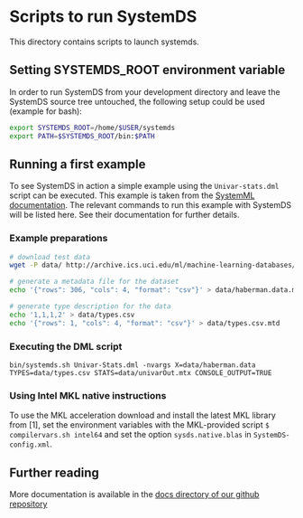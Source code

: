 <!--
{% comment %}
Modifications Copyright 2020 Graz University of Technology

Licensed to the Apache Software Foundation (ASF) under one or more
contributor license agreements.  See the NOTICE file distributed with
this work for additional information regarding copyright ownership.
The ASF licenses this file to you under the Apache License, Version 2.0
(the "License"); you may not use this file except in compliance with
the License.  You may obtain a copy of the License at

http://www.apache.org/licenses/LICENSE-2.0

Unless required by applicable law or agreed to in writing, software
distributed under the License is distributed on an "AS IS" BASIS,
WITHOUT WARRANTIES OR CONDITIONS OF ANY KIND, either express or implied.
See the License for the specific language governing permissions and
limitations under the License.
{% end comment %}
-->

# Scripts to run SystemDS

This directory contains scripts to launch systemds.

## Setting SYSTEMDS_ROOT environment variable

In order to run SystemDS from your development directory and leave the
SystemDS source tree untouched, the following setup could be used (example for bash):

 ```bash
export SYSTEMDS_ROOT=/home/$USER/systemds
export PATH=$SYSTEMDS_ROOT/bin:$PATH
```

## Running a first example

To see SystemDS in action a simple example using the `Univar-stats.dml`
script can be executed. This example is taken from the
[SystemML documentation](http://apache.github.io/systemml/standalone-guide).
The relevant commands to run this example with SystemDS will be listed here.
See their documentation for further details.  

### Example preparations

```bash
# download test data
wget -P data/ http://archive.ics.uci.edu/ml/machine-learning-databases/haberman/haberman.data

# generate a metadata file for the dataset
echo '{"rows": 306, "cols": 4, "format": "csv"}' > data/haberman.data.mtd

# generate type description for the data
echo '1,1,1,2' > data/types.csv
echo '{"rows": 1, "cols": 4, "format": "csv"}' > data/types.csv.mtd
```

### Executing the DML script

```shell script
bin/systemds.sh Univar-Stats.dml -nvargs X=data/haberman.data TYPES=data/types.csv STATS=data/univarOut.mtx CONSOLE_OUTPUT=TRUE
```

### Using Intel MKL native instructions

To use the MKL acceleration download and install the latest MKL library from [1],
set the environment variables with the MKL-provided script `$ compilervars.sh intel64` and set
the option `sysds.native.blas` in `SystemDS-config.xml`.

## Further reading

More documentation is available in the [docs directory of our github repository](https://github.com/tugraz-isds/systemds/tree/master/docs)
